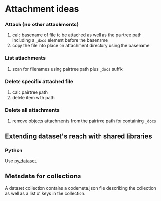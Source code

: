 
# Attachment ideas

### Attach (no other attachments)

1. calc basename of file to be attached as well as the 
   pairtree path including a `_docs` element before the basename
2. copy the file into place on attachment directory using the basename

### List attachments

1. scan for filenames using pairtree path plus `_docs` suffix 

### Delete specific attached file

1. calc pairtree path
2. delete item with path

### Delete all attachments

1. remove objects attachments from the pairtree path for containing `_docs` 

## Extending dataset's reach with shared libraries

### Python

Use [py_dataset](https://github.com/caltechlibrary/py_dataset).

## Metadata for collections

A dataset collection contains a codemeta.json file describing the
collection as well as a list of keys in the collection.

